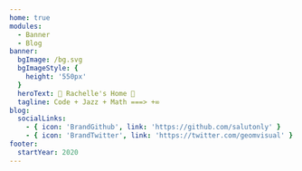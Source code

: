 ```yaml
---
home: true
modules: 
  - Banner
  - Blog
banner: 
  bgImage: /bg.svg
  bgImageStyle: {
    height: '550px'
  }
  heroText: 🎉 Rachelle's Home 🎉
  tagline: Code + Jazz + Math ===> +∞
blog:
  socialLinks:
    - { icon: 'BrandGithub', link: 'https://github.com/salutonly' }
    - { icon: 'BrandTwitter', link: 'https://twitter.com/geomvisual' }
footer:
  startYear: 2020
---
```

